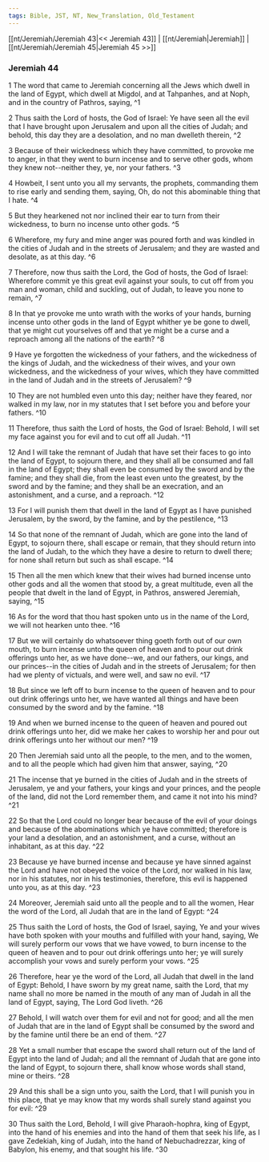 ```yaml
---
tags: Bible, JST, NT, New_Translation, Old_Testament
---
```


[[nt/Jeremiah/Jeremiah 43|<< Jeremiah 43]] | [[nt/Jeremiah|Jeremiah]] | [[nt/Jeremiah/Jeremiah 45|Jeremiah 45 >>]]

### Jeremiah 44

1 The word that came to Jeremiah concerning all the Jews which dwell in the land of Egypt, which dwell at Migdol, and at Tahpanhes, and at Noph, and in the country of Pathros, saying,  ^1

2 Thus saith the Lord of hosts, the God of Israel: Ye have seen all the evil that I have brought upon Jerusalem and upon all the cities of Judah; and behold, this day they are a desolation, and no man dwelleth therein,  ^2

3 Because of their wickedness which they have committed, to provoke me to anger, in that they went to burn incense and to serve other gods, whom they knew not\--neither they, ye, nor your fathers.  ^3

4 Howbeit, I sent unto you all my servants, the prophets, commanding them to rise early and sending them, saying, Oh, do not this abominable thing that I hate.  ^4

5 But they hearkened not nor inclined their ear to turn from their wickedness, to burn no incense unto other gods.  ^5

6 Wherefore, my fury and mine anger was poured forth and was kindled in the cities of Judah and in the streets of Jerusalem; and they are wasted and desolate, as at this day.  ^6

7 Therefore, now thus saith the Lord, the God of hosts, the God of Israel: Wherefore commit ye this great evil against your souls, to cut off from you man and woman, child and suckling, out of Judah, to leave you none to remain,  ^7

8 In that ye provoke me unto wrath with the works of your hands, burning incense unto other gods in the land of Egypt whither ye be gone to dwell, that ye might cut yourselves off and that ye might be a curse and a reproach among all the nations of the earth?  ^8

9 Have ye forgotten the wickedness of your fathers, and the wickedness of the kings of Judah, and the wickedness of their wives, and your own wickedness, and the wickedness of your wives, which they have committed in the land of Judah and in the streets of Jerusalem?  ^9

10 They are not humbled even unto this day; neither have they feared, nor walked in my law, nor in my statutes that I set before you and before your fathers.  ^10

11 Therefore, thus saith the Lord of hosts, the God of Israel: Behold, I will set my face against you for evil and to cut off all Judah.  ^11

12 And I will take the remnant of Judah that have set their faces to go into the land of Egypt, to sojourn there, and they shall all be consumed and fall in the land of Egypt; they shall even be consumed by the sword and by the famine; and they shall die, from the least even unto the greatest, by the sword and by the famine; and they shall be an execration, and an astonishment, and a curse, and a reproach.  ^12

13 For I will punish them that dwell in the land of Egypt as I have punished Jerusalem, by the sword, by the famine, and by the pestilence,  ^13

14 So that none of the remnant of Judah, which are gone into the land of Egypt, to sojourn there, shall escape or remain, that they should return into the land of Judah, to the which they have a desire to return to dwell there; for none shall return but such as shall escape.  ^14

15 Then all the men which knew that their wives had burned incense unto other gods and all the women that stood by, a great multitude, even all the people that dwelt in the land of Egypt, in Pathros, answered Jeremiah, saying,  ^15

16 As for the word that thou hast spoken unto us in the name of the Lord, we will not hearken unto thee.  ^16

17 But we will certainly do whatsoever thing goeth forth out of our own mouth, to burn incense unto the queen of heaven and to pour out drink offerings unto her, as we have done\--we, and our fathers, our kings, and our princes\--in the cities of Judah and in the streets of Jerusalem; for then had we plenty of victuals, and were well, and saw no evil.  ^17

18 But since we left off to burn incense to the queen of heaven and to pour out drink offerings unto her, we have wanted all things and have been consumed by the sword and by the famine.  ^18

19 And when we burned incense to the queen of heaven and poured out drink offerings unto her, did we make her cakes to worship her and pour out drink offerings unto her without our men?  ^19

20 Then Jeremiah said unto all the people, to the men, and to the women, and to all the people which had given him that answer, saying,  ^20

21 The incense that ye burned in the cities of Judah and in the streets of Jerusalem, ye and your fathers, your kings and your princes, and the people of the land, did not the Lord remember them, and came it not into his mind?  ^21

22 So that the Lord could no longer bear because of the evil of your doings and because of the abominations which ye have committed; therefore is your land a desolation, and an astonishment, and a curse, without an inhabitant, as at this day.  ^22

23 Because ye have burned incense and because ye have sinned against the Lord and have not obeyed the voice of the Lord, nor walked in his law, nor in his statutes, nor in his testimonies, therefore, this evil is happened unto you, as at this day.  ^23

24 Moreover, Jeremiah said unto all the people and to all the women, Hear the word of the Lord, all Judah that are in the land of Egypt:  ^24

25 Thus saith the Lord of hosts, the God of Israel, saying, Ye and your wives have both spoken with your mouths and fulfilled with your hand, saying, We will surely perform our vows that we have vowed, to burn incense to the queen of heaven and to pour out drink offerings unto her; ye will surely accomplish your vows and surely perform your vows.  ^25

26 Therefore, hear ye the word of the Lord, all Judah that dwell in the land of Egypt: Behold, I have sworn by my great name, saith the Lord, that my name shall no more be named in the mouth of any man of Judah in all the land of Egypt, saying, The Lord God liveth.  ^26

27 Behold, I will watch over them for evil and not for good; and all the men of Judah that are in the land of Egypt shall be consumed by the sword and by the famine until there be an end of them.  ^27

28 Yet a small number that escape the sword shall return out of the land of Egypt into the land of Judah; and all the remnant of Judah that are gone into the land of Egypt, to sojourn there, shall know whose words shall stand, mine or theirs.  ^28

29 And this shall be a sign unto you, saith the Lord, that I will punish you in this place, that ye may know that my words shall surely stand against you for evil:  ^29

30 Thus saith the Lord, Behold, I will give Pharaoh-hophra, king of Egypt, into the hand of his enemies and into the hand of them that seek his life, as I gave Zedekiah, king of Judah, into the hand of Nebuchadrezzar, king of Babylon, his enemy, and that sought his life.  ^30

 
